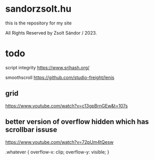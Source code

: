 # sandorzsolt.hu

this is the repository for my site

All Rights Reserved by Zsolt Sándor / 2023.

# todo

script integrity
https://www.srihash.org/




smoothscroll
https://github.com/studio-freight/lenis











## grid
https://www.youtube.com/watch?v=c13gpBrnGEw&t=107s


## better version of overflow hidden which has scrollbar issuse
https://www.youtube.com/watch?v=72pUm4tQesw

.whatever {
    overflow-x: clip;
    overflow-y: visible;
}





